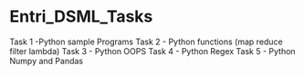 # Entri_DSML_Tasks
Task 1 -Python sample Programs
Task 2 - Python functions (map reduce filter lambda)
Task 3 - Python OOPS
Task 4 - Python Regex
Task 5 - Python Numpy and Pandas
